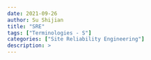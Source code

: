 ```yaml
---
date: 2021-09-26
author: Su Shijian
title: "SRE"
tags: ["Terminologies - S"]
categories: ["Site Reliability Engineering"]
description: >
---
```

